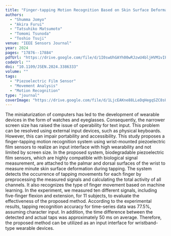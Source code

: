 ```yaml
---
title: "Finger-tapping Motion Recognition Based on Skin Surface Deformation Using Wrist-mounted Piezoelectric Film Sensors"
authors:
  - "Shumma Jomyo"
  - "Akira Furui"
  - "Tatsuhiko Matsumoto"
  - "Tomomi Tsunoda"
  - "Toshio Tsuji"
venue: "IEEE Sensors Journal"
year: 2024
pages: "17876--17884"
pdfUrl: "https://drive.google.com/file/d/1I0swUhGAYh00wRJzwU4bljHVM1vIF5qj/view?usp=sharing"
codeUrl: ""
doi: "10.1109/JSEN.2024.3386333"
volume: ""
tags:
  - "Piezoelectric Film Sensor"
  - "Movement Analysis"
  - "Motion Recognition"
type: "journal"
coverImage: "https://drive.google.com/file/d/1LjcEAKne88LLeDqHegqSZC8sURuMZFxL/view?usp=sharing" 
---
```

The miniaturization of computers has led to the development of wearable devices in the form of watches and eyeglasses. Consequently, the narrower screen size has raised the issue of operability for text input. This problem can be resolved using external input devices, such as physical keyboards. However, this can impair portability and accessibility. This study proposes a finger-tapping motion recognition system using wrist-mounted piezoelectric film sensors to realize an input interface with high wearability and not limited by screen size. In the proposed system, biodegradable piezoelectric film sensors, which are highly compatible with biological signal measurement, are attached to the palmar and dorsal surfaces of the wrist to measure minute skin surface deformation during tapping. The system detects the occurrence of tapping movements for each finger by preprocessing the measured signals and calculating the total activity of all channels. It also recognizes the type of finger movement based on machine learning. In the experiment, we measured ten different signals, including five-finger flexion and extension, for 11 subjects, to evaluate the effectiveness of the proposed method. According to the experimental results, tapping recognition accuracy for time-series data was 77.5%, assuming character input. In addition, the time difference between the detected and actual taps was approximately 50 ms on average. Therefore, the proposed method can be utilized as an input interface for wristband-type wearable devices.
